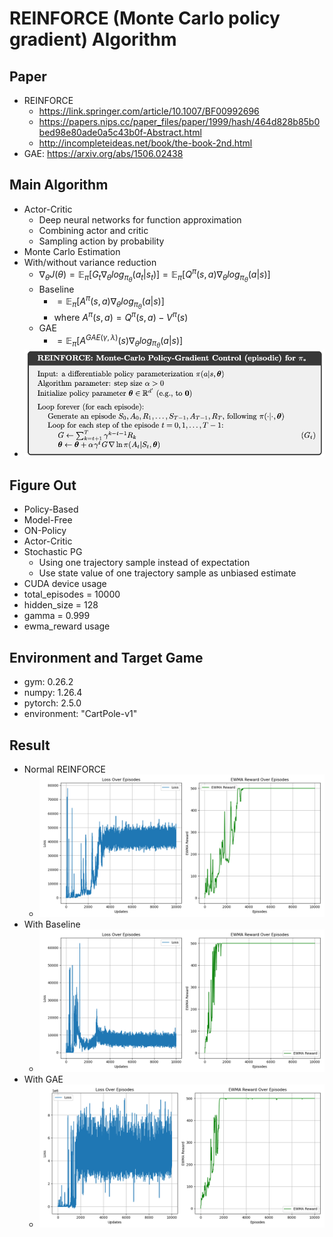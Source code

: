 # REINFORCE (Monte Carlo policy gradient) Algorithm
## Paper
* REINFORCE
  * https://link.springer.com/article/10.1007/BF00992696
  * https://papers.nips.cc/paper_files/paper/1999/hash/464d828b85b0bed98e80ade0a5c43b0f-Abstract.html
  * http://incompleteideas.net/book/the-book-2nd.html
* GAE: https://arxiv.org/abs/1506.02438
## Main Algorithm
* Actor-Critic
  * Deep neural networks for function approximation
  * Combining actor and critic
  * Sampling action by probability
* Monte Carlo Estimation
* With/without variance reduction
  * $\nabla_\theta J(\theta)=\mathbb E_{\pi}[G_t\nabla_\theta log_{\pi_\theta}(a_t|s_t)]=\mathbb E_{\pi}[Q^\pi(s,a)\nabla_\theta log_{\pi_\theta}(a|s)]$
  * Baseline
    * $=\mathbb E_{\pi}[A^\pi(s,a)\nabla_\theta log_{\pi_\theta}(a|s)]$
    * where $A^\pi(s,a)=Q^\pi(s,a)-V^\pi(s)$
  * GAE
    * $=\mathbb E_{\pi}[A^{GAE(\gamma,\lambda)}(s)\nabla_\theta log_{\pi_\theta}(a|s)]$
* ![REINFORCE-Algorithm](REINFORCE.png)
## Figure Out
* Policy-Based
* Model-Free
* ON-Policy
* Actor-Critic
* Stochastic PG
  * Using one trajectory sample instead of expectation
  * Use state value of one trajectory sample as unbiased estimate
* CUDA device usage
* total_episodes = 10000
* hidden_size = 128
* gamma = 0.999
* ewma_reward usage
## Environment and Target Game
* gym: 0.26.2
* numpy: 1.26.4 
* pytorch: 2.5.0 
* environment: "CartPole-v1"
## Result
* Normal REINFORCE
  * ![REINFORCE-1-plot](./REINFORCE_plot-whole.png)
* With Baseline
  * ![REINFORCE-Baseline-1-plot](./REINFORCE-Baseline_plot-whole.png)
* With GAE
  * ![REINFORCE-GAE-1-plot](./REINFORCE-GAE_plot-whole.png)